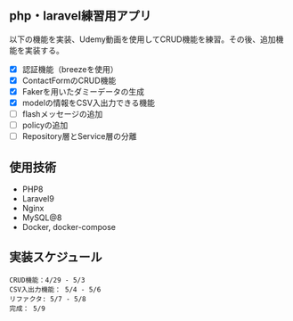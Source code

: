 ## php・laravel練習用アプリ
以下の機能を実装、Udemy動画を使用してCRUD機能を練習。その後、追加機能を実装する。
- [x] 認証機能（breezeを使用）
- [x] ContactFormのCRUD機能
- [x] Fakerを用いたダミーデータの生成
- [x] modelの情報をCSV入出力できる機能
- [ ] flashメッセージの追加
- [ ] policyの追加
- [ ] Repository層とService層の分離

## 使用技術
- PHP8
- Laravel9
- Nginx
- MySQL@8
- Docker, docker-compose

## 実装スケジュール
```
CRUD機能：4/29 - 5/3
CSV入出力機能： 5/4 - 5/6
リファクタ: 5/7 - 5/8
完成： 5/9
```
